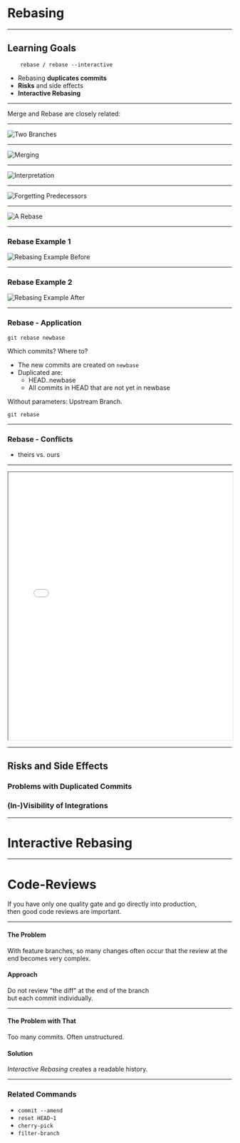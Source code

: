 # Rebasing

---

## Learning Goals

```
    rebase / rebase --interactive
```

 * Rebasing **duplicates commits**
 * **Risks** and side effects
 * **Interactive Rebasing**

---

Merge and Rebase are closely related:

---

![Two Branches](rebase-01.png)

---

![Merging](rebase-02.png)

---

![Interpretation](rebase-03.png)

---

![Forgetting Predecessors](rebase-04.png)

---

![A Rebase](rebase-05.png)

---

### Rebase Example 1

![Rebasing Example Before](abb-branches-beispiel-rebase-vorher.png)

---

### Rebase Example 2

![Rebasing Example After](abb-branches-beispiel-rebase-nachher.png)

---

### Rebase - Application

    git rebase newbase

Which commits? Where to?

 * The new commits are created on `newbase`
 * Duplicated are:
   - HEAD..newbase
   - All commits in HEAD that are not yet in newbase

Without parameters: Upstream Branch.

    git rebase

---

### Rebase - Conflicts

 * theirs vs. ours


---

<iframe src="markdown-git-uebungen/aufgabe-zusammenarbeit-rebasing.html" width="100%" height="600px" ></iframe>


---


## Risks and Side Effects

### Problems with Duplicated Commits

### (In-)Visibility of Integrations


---

# Interactive Rebasing

---

Code-Reviews
============

If you have only one quality gate and go directly into production, <BR>
then good code reviews are important.

---

#### The Problem

With feature branches, so many changes often occur that the review at the end becomes very complex.


#### Approach

Do not review "the diff" at the end of the branch<br/>
but each commit individually.

---

#### The Problem with That

Too many commits. Often unstructured.

#### Solution

*Interactive Rebasing* creates a readable history.



---


### Related Commands

 * `commit --amend`
 * `reset HEAD~1`
 * `cherry-pick`
 * `filter-branch`


